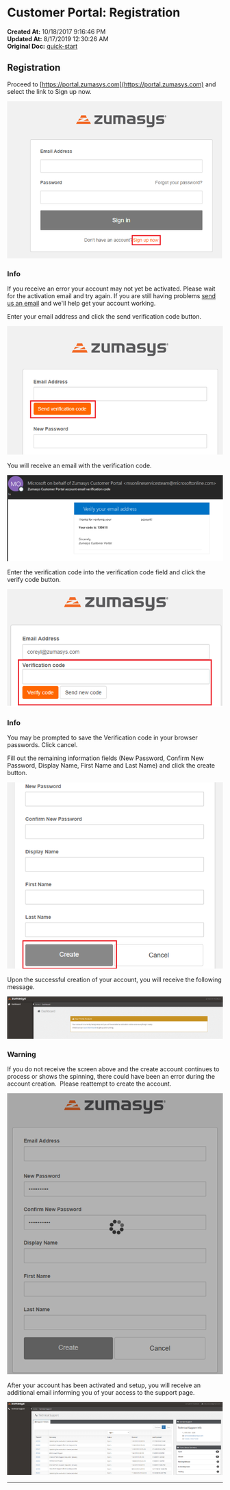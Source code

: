 # Customer Portal: Registration

**Created At:** 10/18/2017 9:16:46 PM  
**Updated At:** 8/17/2019 12:30:26 AM  
**Original Doc:** [quick-start](https://docs.zumasys.com/customerportal/quick-start)  


## Registration

Proceed to [https://portal.zumasys.com](https://portal.zumasys.com) and select the link to Sign up now.

![quick-start: 1548184946418-1548184946418](./1548184946418-1548184946418.png)

### Info

If you receive an error your account may not yet be activated. Please wait for the activation email and try again. If you are still having problems [send us an email](mailto:portal-feedback@zumasys.com "Send an Email") and we'll help get your account working.



Enter your email address and click the send verification code button.

![quick-start: 1548185245409-1548185245409](./1548185245409-1548185245409.png)



You will receive an email with the verification code.

![quick-start: 1548185380446-1548185380446](./1548185380446-1548185380446.png)





Enter the verification code into the verification code field and click the verify code button.

![quick-start: 1548185550033-1548185550033](./1548185550033-1548185550033.png)

### Info

You may be prompted to save the Verification code in your browser passwords. Click cancel.



Fill out the remaining information fields (New Password, Confirm New Password, Display Name, First Name and Last Name) and click the create button.

![quick-start: 1548185737205-1548185737205](./1548185737205-1548185737205.png)



Upon the successful creation of your account, you will receive the following message.

![quick-start: 1548185893932-1548185893932](./1548185893932-1548185893932.png)



### Warning

If you do not receive the screen above and the create account continues to process or shows the spinning, there could have been an error during the account creation.  Please reattempt to create the account.

![quick-start: 1548186124504-1548186124504](./1548186124504-1548186124504.png)



After your account has been activated and setup, you will receive an additional email informing you of your access to the support page.

![quick-start: 1548186813923-1548186813923](./1548186813923-1548186813923.png)

* * *

# 


## 




### 





